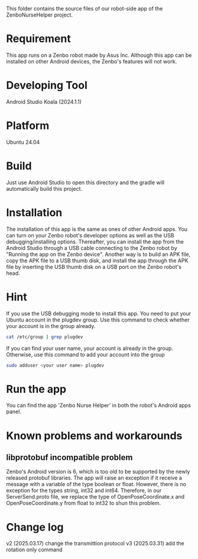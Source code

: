 This folder contains the source files of our robot-side app of the ZenboNurseHelper project.

# Requirement
This app runs on a Zenbo robot made by Asus Inc. Although this app can be installed on other Android devices, the Zenbo's features will not work.

# Developing Tool
Android Studio Koala (2024.1.1)

# Platform
Ubuntu 24.04

# Build
Just use Android Studio to open this directory and the gradle will automatically build this project.

# Installation
The installation of this app is the same as ones of other Android apps. You can turn on your Zenbo robot's developer options as well as the USB debugging/installing options. Thereafter, you can install the app from the Android Studio through a USB cable connecting to the Zenbo robot by "Running the app on the Zenbo device".
Another way is to build an APK file, copy the APK file to a USB thumb disk, and install the app through the APK file by inserting the USB thumb disk on a USB port on the Zenbo robot's head.

# Hint
If you use the USB debugging mode to install this app. You need to put your Ubuntu account in the plugdev group. Use this command to check whether your account is in the group already.
```sh
cat /etc/group | grep plugdev
```
If you can find your user name, your account is already in the group.
Otherwise, use this command to add your account into the group
```sh
sudo adduser <your user name> plugdev
```

# Run the app
You can find the app 'Zenbo Nurse Helper' in both the robot's Android apps panel.

# Known problems and workarounds
## libprotobuf incompatible problem
Zenbo's Android version is 6, which is too old to be supported by the newly released protobuf libraries. The app will raise an exception if it receive a message with a variable of the type boolean or float. However, there is no exception for the types string, int32 and int64. Therefore, in our ServerSend.proto file, we replace the type of OpenPoseCoordinate.x and OpenPoseCoordinate.y from float to int32 to shun this problem.

# Change log
v2 (2025.03.17) change the transmittion protocol
v3 (2025.03.31) add the rotation only command